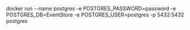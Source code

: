 docker run --name postgres -e POSTGRES_PASSWORD=password -e POSTGRES_DB=EventStore -e POSTGRES_USER=postgres -p 5432:5432 postgres